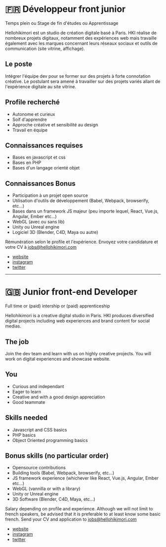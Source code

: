 # 🇫🇷 Développeur front junior

Temps plein ou Stage de fin d'études ou Apprentissage

Hellohikimori est un studio de création digitale basé à Paris. HKI réalise de nombreux projets digitaux, notamment des expériences web mais travaille également avec les marques concernant leurs réseaux sociaux et outils de communication (site vitrine, affichage).

## Le poste
Intégrer l'équipe dev pour se former sur des projets à forte connotation créative. Le postulant sera amené à travailler sur des projets variés allant de l'expérience digitale au site vitrine.

## Profile recherché
- Autonome et curieux
- Soif d'apprendre
- Approche créative et sensibilité au design
- Travail en équipe

## Connaissances requises
- Bases en javascript et css
- Bases en PHP
- Bases d'un langage orienté objet

## Connaissances Bonus
- Participation à un projet open source
- Utilisation d'outils de développement (Babel, Webpack, browserify, etc...)
- Bases dans un framework JS majeur (peu importe lequel, React, Vue.js, Angular, Ember etc...)
- WebGL (avec ou sans lib)
- Unity ou Unreal engine
- Logiciel 3D (Blender, C4D, Maya ou autre)

Rémunération selon le profile et l'expérience.
Envoyez votre candidature et votre CV à jobs@hellohikimori.com

- [website](http://hellohikimori.com/)
- [instagram](https://www.instagram.com/hellohikimori_paris)
- [twitter](twitter.com/hellohikimori)

-------------
# 🇬🇧 Junior front-end Developer 

Full time or (paid) intership or (paid) apprenticeship

Hellohikimori is a creative digital studio in Paris. HKI produces diversified digital projects including web experiences and brand content for social medias.

## The job
Join the dev team and learn with us on highly creative projects. You will work on digital experiences and showcase website.

## You
- Curious and independant
- Eager to learn
- Creative and with a good design appreciation
- Good teammate

## Skills needed
- Javascript and CSS basics
- PHP basics
- Object Oriented programming basics

## Bonus skills (no particular order)
- Opensource contributions
- Building tools (Babel, Webpack, browserify, etc...)
- JS framework experience (whichever like React, Vue.js, Angular, Ember etc...)
- WebGL (vannilla or with a library)
- Unity or Unreal engine
- 3D Software (Blender, C4D, Maya, etc...)

Salary depending on profile and experience.
Although we will not limit to french speakers, be advised that it is preferable to at least know some basic french.
Send your CV and application to jobs@hellohikimori.com

- [website](http://hellohikimori.com/)
- [instagram](https://www.instagram.com/hellohikimori_paris)
- [twitter](twitter.com/hellohikimori)
